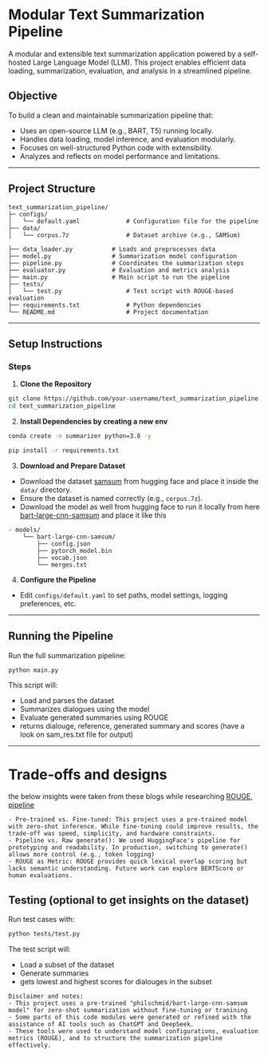 #  Modular Text Summarization Pipeline

A modular and extensible text summarization application powered by a self-hosted Large Language Model (LLM). This project enables efficient data loading, summarization, evaluation, and analysis in a streamlined pipeline.

## Objective
To build a clean and maintainable summarization pipeline that:

- Uses an open-source LLM (e.g., BART, T5) running locally.
- Handles data loading, model inference, and evaluation modularly.
- Focuses on well-structured Python code with extensibility.
- Analyzes and reflects on model performance and limitations.
---

##  Project Structure

```
text_summarization_pipeline/
├─ configs/
│   └── default.yaml             # Configuration file for the pipeline
├── data/
│   └── corpus.7z                # Dataset archive (e.g., SAMSum)

├── data_loader.py           # Loads and preprocesses data
├── model.py                 # Summarization model configuration
├── pipeline.py              # Coordinates the summarization steps
├── evaluator.py             # Evaluation and metrics analysis
├── main.py                  # Main script to run the pipeline
├── tests/
│   └── test.py                  # Test script with ROUGE-based evaluation
├── requirements.txt             # Python dependencies
└── README.md                    # Project documentation
```

---

##  Setup Instructions

###  Steps

1. **Clone the Repository**

```bash
git clone https://github.com/your-username/text_summarization_pipeline.git
cd text_summarization_pipeline
```

2. **Install Dependencies by creating a new env**
   
```bash
conda create -n summarizer python=3.8 -y
```

```bash
pip install -r requirements.txt
```

3. **Download and Prepare Dataset**

- Download the dataset  [samsum](https://huggingface.co/datasets/Samsung/samsum/tree/main) from hugging face and place it inside the `data/` directory.
- Ensure the dataset is named correctly (e.g., `corpus.7z`).
- Download the model as well from hugging face to run it locally from here [bart-large-cnn-samsum](https://huggingface.co/philschmid/bart-large-cnn-samsum/tree/main) and place it like this
```
- models/
    └── bart-large-cnn-samsum/
        ├── config.json
        ├── pytorch_model.bin
        ├── vocab.json
        └── merges.txt
```
4. **Configure the Pipeline**

- Edit `configs/default.yaml` to set paths, model settings, logging preferences, etc.

---

##  Running the Pipeline

Run the full summarization pipeline:

```bash
python main.py
```

This script will:
- Load and parses the dataset
- Summarizes dialogues using the model
- Evaluate generated summaries using ROUGE
- returns dialouge, reference, generated summary and scores (have a look on sam_res.txt file for output)
---

# Trade-offs and designs

 the below insights were taken from these blogs while researching 
[ROUGE](https://www.traceloop.com/blog/evaluating-model-performance-with-the-rouge-metric-a-comprehensive-guide), [pipeline](https://discuss.huggingface.co/t/pipeline-vs-model-generate/26203)
```
- Pre-trained vs. Fine-tuned: This project uses a pre-trained model with zero-shot inference. While fine-tuning could improve results, the trade-off was speed, simplicity, and hardware constraints.
- Pipeline vs. Raw generate(): We used HuggingFace's pipeline for prototyping and readability. In production, switching to generate() allows more control (e.g., token logging)
- ROUGE as Metric: ROUGE provides quick lexical overlap scoring but lacks semantic understanding. Future work can explore BERTScore or human evaluations.
```
##  Testing (optional to get insights on the dataset)

Run test cases with:

```bash
python tests/test.py
```

The test script will:
- Load a subset of the dataset
- Generate summaries
- gets lowest and highest scores for dialouges in the subset
  


```
Disclaimer and notes:
- This project uses a pre-trained "philschmid/bart-large-cnn-samsum model" for zero-shot summarization without fine-tuning or tranining
- Some parts of this code modules were generated or refined with the assistance of AI tools such as ChatGPT and DeepSeek. 
- These tools were used to understand model configurations, evaluation metrics (ROUGE), and to structure the summarization pipeline effectively.
```



